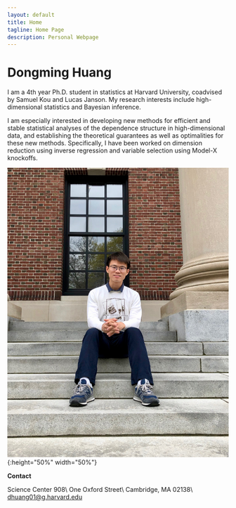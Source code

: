 ```yaml
---
layout: default
title: Home
tagline: Home Page
description: Personal Webpage
---
```


# Dongming Huang

I am a 4th year Ph.D. student in statistics at Harvard University, coadvised by Samuel Kou and Lucas Janson. My research interests include high-dimensional statistics and Bayesian inference. 

I am especially interested in developing new methods for  efficient and stable statistical analyses of the dependence structure in high-dimensional data, and establishing the theoretical guarantees as well as optimalities for these new methods. 
Specifically, I have been worked on dimension reduction using inverse regression and variable selection using Model-X knockoffs.


![](pic/IMG_1660.jpeg){:height="50%" width="50%"}

**Contact**

Science Center 908\\
One Oxford Street\\
Cambridge, MA 02138\\
[dhuang01@g.harvard.edu](mailto:dhuang01@g.harvard.edu)
